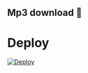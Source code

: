 <h2 align="centre">Mp3 download 🎵</h2>


# Deploy
<a href="https://heroku.com/deploy?template=https://github.com/HariboTube/song">
  <img src="https://www.herokucdn.com/deploy/button.svg" alt="Deploy">
</a>

